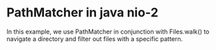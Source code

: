 # PathMatcher in java nio-2
In this example, we use PathMatcher in
conjunction with Files.walk() to navigate a directory 
and filter out files with a specific pattern.